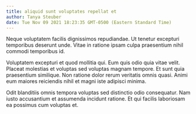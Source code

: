 ```yaml
---
title: aliquid sunt voluptates repellat et
author: Tanya Steuber
date: Tue Nov 09 2021 18:23:35 GMT-0500 (Eastern Standard Time)
---
```

Neque voluptatem facilis dignissimos repudiandae. Ut tenetur excepturi temporibus deserunt unde. Vitae in ratione ipsam culpa praesentium nihil commodi temporibus id.

 Voluptatem excepturi et quod mollitia qui. Eum quis odio quia vitae velit. Placeat molestias et voluptas sed voluptas magnam tempore. Et sunt quia praesentium similique. Non ratione dolor rerum veritatis omnis quasi. Animi eum maiores reiciendis nihil et magni iste adipisci minima.

 Odit blanditiis omnis tempora voluptas sed distinctio odio consequatur. Nam iusto accusantium et assumenda incidunt ratione. Et qui facilis laboriosam ea possimus cum voluptas et.